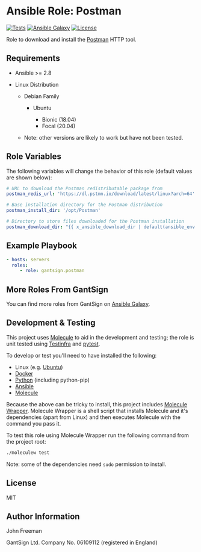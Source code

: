 Ansible Role: Postman
=====================

[![Tests](https://github.com/gantsign/ansible-role-postman/workflows/Tests/badge.svg)](https://github.com/gantsign/ansible-role-postman/actions?query=workflow%3ATests)
[![Ansible Galaxy](https://img.shields.io/badge/ansible--galaxy-gantsign.postman-blue.svg)](https://galaxy.ansible.com/gantsign/postman)
[![License](https://img.shields.io/badge/license-MIT-blue.svg)](https://raw.githubusercontent.com/gantsign/ansible-role-postman/master/LICENSE)

Role to download and install the [Postman](https://www.getpostman.com) HTTP
tool.

Requirements
------------

* Ansible >= 2.8

* Linux Distribution

    * Debian Family

        * Ubuntu

            * Bionic (18.04)
            * Focal (20.04)

    * Note: other versions are likely to work but have not been tested.

Role Variables
--------------

The following variables will change the behavior of this role (default values
are shown below):

```yaml
# URL to download the Postman redistributable package from
postman_redis_url: 'https://dl.pstmn.io/download/latest/linux?arch=64'

# Base installation directory for the Postman distribution
postman_install_dir: '/opt/Postman'

# Directory to store files downloaded for the Postman installation
postman_download_dir: "{{ x_ansible_download_dir | default(ansible_env.HOME + '/.ansible/tmp/downloads') }}"
```

Example Playbook
----------------

```yaml
- hosts: servers
  roles:
     - role: gantsign.postman
```

More Roles From GantSign
------------------------

You can find more roles from GantSign on
[Ansible Galaxy](https://galaxy.ansible.com/gantsign).

Development & Testing
---------------------

This project uses [Molecule](http://molecule.readthedocs.io/) to aid in the
development and testing; the role is unit tested using
[Testinfra](http://testinfra.readthedocs.io/) and
[pytest](http://docs.pytest.org/).

To develop or test you'll need to have installed the following:

* Linux (e.g. [Ubuntu](http://www.ubuntu.com/))
* [Docker](https://www.docker.com/)
* [Python](https://www.python.org/) (including python-pip)
* [Ansible](https://www.ansible.com/)
* [Molecule](http://molecule.readthedocs.io/)

Because the above can be tricky to install, this project includes
[Molecule Wrapper](https://github.com/gantsign/molecule-wrapper). Molecule
Wrapper is a shell script that installs Molecule and it's dependencies (apart
from Linux) and then executes Molecule with the command you pass it.

To test this role using Molecule Wrapper run the following command from the
project root:

```bash
./moleculew test
```

Note: some of the dependencies need `sudo` permission to install.

License
-------

MIT

Author Information
------------------

John Freeman

GantSign Ltd.
Company No. 06109112 (registered in England)
